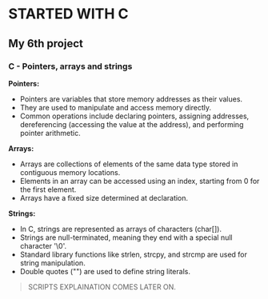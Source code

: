 # STARTED WITH C
## My 6th project
### C - Pointers, arrays and strings



**Pointers:**

* Pointers are variables that store memory addresses as their values.
* They are used to manipulate and access memory directly.
* Common operations include declaring pointers, assigning addresses, dereferencing (accessing the value at the address), and performing pointer arithmetic.


**Arrays:**

* Arrays are collections of elements of the same data type stored in contiguous memory locations.
* Elements in an array can be accessed using an index, starting from 0 for the first element.
* Arrays have a fixed size determined at declaration.


**Strings:**

* In C, strings are represented as arrays of characters (char[]).
* Strings are null-terminated, meaning they end with a special null character '\0'.
* Standard library functions like strlen, strcpy, and strcmp are used for string manipulation.
* Double quotes ("") are used to define string literals.

> SCRIPTS EXPLAINATION COMES LATER ON.

